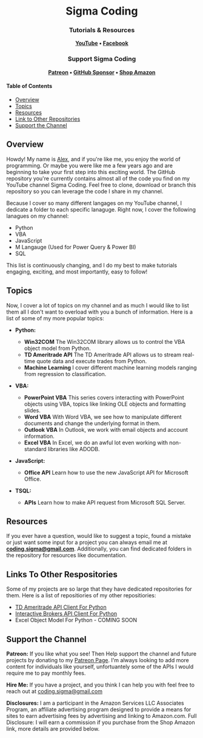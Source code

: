 <h1 align="center">
Sigma Coding
</h1>

<h3 align="center">
Tutorials & Resources
</h3>

<p align="center">
<strong>
<a href="https://www.youtube.com/c/SigmaCoding">YouTube</a>
•
<a href="https://www.facebook.com/codingsigma">Facebook</a>
</strong>
</p>

<h3 align="center">
Support Sigma Coding
</h3>

<p align="center">
<strong>
<a href="https://www.patreon.com/sigmacoding">Patreon</a>
•
<a href="https://github.com/sponsors/areed1192">GitHub Sponsor</a>
•
<a href="https://www.amazon.com/gp/search?ie=UTF8&tag=areed1192-20&linkCode=ur2&linkId=5b4d939974e7c2b59d0d4125ce716d0d&camp=1789&creative=9325&index=books&keywords=Finance Programming">Shop Amazon</a>
</strong>
</p>

#### Table of Contents

* [Overview](#overview)
* [Topics](#topics)
* [Resources](#resources)
* [Link to Other Repositories](#links-to-other-respositories)
* [Support the Channel](#support-the-channel)

## Overview

Howdy! My name is [Alex](https://www.linkedin.com/in/alex-reed/), and if you're like me, you enjoy the world of programming. Or maybe you were like me a few years ago and are beginning to take your first step into this exciting world. The GitHub repository you're currently contains almost all of the code you find on my YouTube channel Sigma Coding. Feel free to clone, download or branch this repository so you can leverage the code I share in my channel.

Because I cover so many different langages on my YouTube channel, I dedicate a folder to each specific lanaguge. Right now, I cover the following lanagues on my channel:

* Python
* VBA
* JavaScript
* M Langauge (Used for Power Query & Power BI)
* SQL

This list is continuously changing, and I do my best to make tutorials engaging, exciting, and most importantly, easy to follow!

## Topics

Now, I cover a lot of topics on my channel and as much I would like to list them all I don't want to overload with you a bunch of information. Here is a list of some of my more popular topics:

* **Python:**
  * **Win32COM** The Win32COM library allows us to control the VBA object model from Python.
  * **TD Ameritrade API** The TD Ameritrade API allows us to stream real-time quote data and execute trades from Python.
  * **Machine Learning** I cover different machine learning models ranging from regression to classification.

* **VBA:**
  * **PowerPoint VBA** This series covers interacting with PowerPoint objects using VBA, topics like linking OLE objects and formatting slides.
  * **Word VBA** With Word VBA, we see how to manipulate different documents and change the underlying format in them.
  * **Outlook VBA** In Outlook, we work with email objects and account information.
  * **Excel VBA** In Excel, we do an awful lot even working with non-standard libraries like ADODB.

* **JavaScript:**
  * **Office API** Learn how to use the new JavaScript API for Microsoft Office.

* **TSQL:**
  * **APIs** Learn how to make API request from Microsoft SQL Server.

## Resources

If you ever have a question, would like to suggest a topic, found a mistake or just want some input for a project you can always email me at **coding.sigma@gmail.com**. Additionally, you can find dedicated folders in the repository for resources like documentation.

## Links To Other Respositories

Some of my projects are so large that they have dedicated repositories for them. Here is a list of repositiories of my other repositiories:

* [TD Ameritrade API Client For Python](https://github.com/areed1192/td-ameritrade-python-api)
* [Interactive Brokers API Client For Python](https://github.com/areed1192/interactive-broker-python-api)
* Excel Object Model For Python - COMING SOON

## Support the Channel

**Patreon:**
If you like what you see! Then Help support the channel and future projects by donating to my [Patreon Page](https://www.patreon.com/sigmacoding). I'm always looking to add more content for individuals like yourself, unfortuantely some of the APIs I would require me to pay monthly fees.

**Hire Me:**
If you have a project, and you think I can help you with feel free to reach out at coding.sigma@gmail.com

**Disclosures:**
I am a participant in the Amazon Services LLC Associates Program, an affiliate advertising program designed to provide a means for sites to earn advertising fees by advertising and linking to Amazon.com. Full Disclosure: I will earn a commission if you purchase from the Shop Amazon link, more details are provided below.
